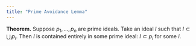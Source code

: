 ```yaml
---
title: "Prime Avoidance Lemma"
---
```


**Theorem.** Suppose $p_1,\dots,p_n$ are prime ideals. Take an ideal $I$ such that $I\subset \bigcup_i p_i$. Then $I$ is contained entirely in some prime ideal: $I\subset p_i$ for some $i$.
